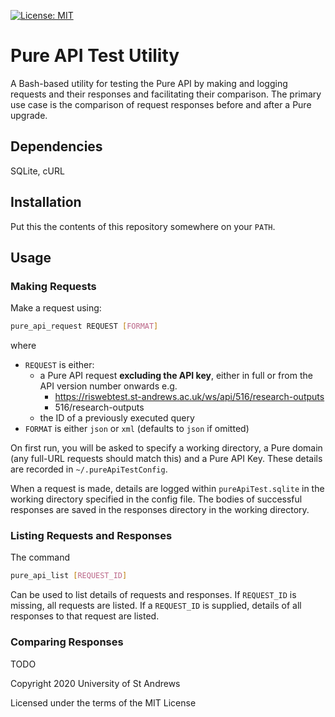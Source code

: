[![License: MIT](https://img.shields.io/badge/License-MIT-yellow.svg)](https://opensource.org/licenses/MIT)

# Pure API Test Utility

A Bash-based utility for testing the Pure API by making and logging requests
and their responses and facilitating their comparison. The primary use case is
the comparison of request responses before and after a Pure upgrade.

## Dependencies

SQLite, cURL

## Installation

Put this the contents of this repository somewhere on your `PATH`.

## Usage

### Making Requests

Make a request using:

```bash
pure_api_request REQUEST [FORMAT]
```

where

- `REQUEST` is either:
  - a Pure API request **excluding the API key**, either in full or from the
API version number onwards e.g.
    - https://riswebtest.st-andrews.ac.uk/ws/api/516/research-outputs
    - 516/research-outputs
  - the ID of a previously executed query
- `FORMAT` is either `json` or `xml` (defaults to `json` if omitted)

On first run, you will be asked to specify a working directory, a Pure domain
(any full-URL requests should match this) and a Pure API Key. These details are
recorded in `~/.pureApiTestConfig`.

When a request is made, details are logged within `pureApiTest.sqlite` in the
working directory specified in the config file. The bodies of successful
responses are saved in the responses directory in the working directory.

### Listing Requests and Responses

The command

```bash
pure_api_list [REQUEST_ID]
```

Can be used to list details of requests and responses. If `REQUEST_ID` is
missing, all requests are listed. If a `REQUEST_ID` is supplied, details of all
responses to that request are listed.

### Comparing Responses

TODO

Copyright 2020 University of St Andrews

Licensed under the terms of the MIT License
